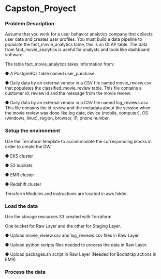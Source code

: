# Capston_Proyect

### Problem Description

Assume that you work for a user behavior analytics company that collects user data and creates user profiles. You must build a data pipeline to populate the fact_movie_analytics table, this is an OLAP table. The data from fact_movie_analytics is useful for analysts and tools like dashboard software.

The table fact_movie_analytics takes information from:

● A PostgreSQL table named user_purchase. 

● Daily data by an external vendor in a CSV file named movie_review.csv that populates the classified_movie_review table. This file contains a customer id, review id and the message from the movie review. 

● Daily data by an external vendor in a CSV file named log_reviews.csv. This file contains the id review and the metadata about the session when the movie review was done like log date, device (mobile, computer), OS (windows, linux), region, browser, IP, phone number.

### Setup the environment

Use the Terraform template to accommodate the corresponding blocks in order to create the DW.

● EKS cluster

● S3 buckets

● EMR cluster

● Redshift cluster

Terraform Modules and instructions are located in aws folder. 

### Load the data

Use the storage resources S3 created with Terraform.

One bucket for Raw Layer and the other for Staging Layer.

● Upload movie_review.csv and log_reviews.csv files in Raw Layer.

● Upload python scripts files needed to process the data in Raw Layer.

● Upload packages.sh script in Raw Layer (Needed for Bootstrap actions in EMR)

### Process the data

